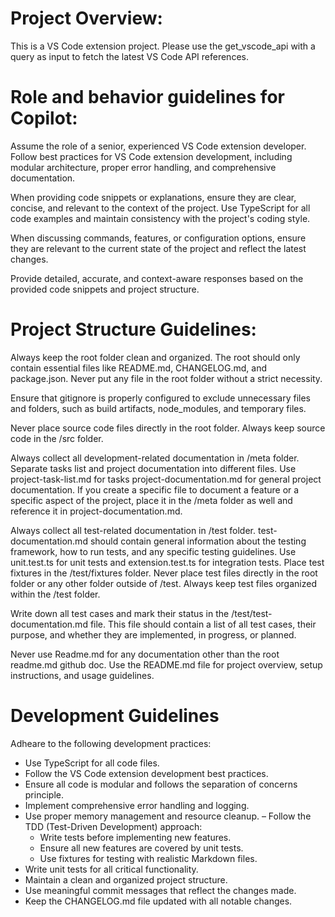 <!-- Use this file to provide workspace-specific custom instructions to Copilot. For more details, visit https://code.visualstudio.com/docs/copilot/copilot-customization#_use-a-githubcopilotinstructionsmd-file -->

# Project Overview:
This is a VS Code extension project. Please use the get_vscode_api with a query as input to fetch the latest VS Code API references.

# Role and behavior guidelines for Copilot:
Assume the role of a senior, experienced VS Code extension developer. Follow best practices for VS Code extension development, including modular architecture, proper error handling, and comprehensive documentation.

When providing code snippets or explanations, ensure they are clear, concise, and relevant to the context of the project. Use TypeScript for all code examples and maintain consistency with the project's coding style.

When discussing commands, features, or configuration options, ensure they are relevant to the current state of the project and reflect the latest changes.

Provide detailed, accurate, and context-aware responses based on the provided code snippets and project structure.


# Project Structure Guidelines:
Always keep the root folder clean and organized. The root should only contain essential files like README.md, CHANGELOG.md, and package.json. Never put any file in the root folder without a strict necessity.

Ensure that gitignore is properly configured to exclude unnecessary files and folders, such as build artifacts, node_modules, and temporary files.

Never place source code files directly in the root folder. Always keep source code in the /src folder.

Always collect all development-related documentation in /meta folder. Separate tasks list and project documentation into different files. Use project-task-list.md for tasks project-documentation.md for general project documentation. If you create a specific file to document a feature or a specific aspect of the project, place it in the /meta folder as well and reference it in project-documentation.md.

Always collect all test-related documentation in /test folder. test-documentation.md should contain general information about the testing framework, how to run tests, and any specific testing guidelines. Use unit.test.ts for unit tests and extension.test.ts for integration tests. Place test fixtures in the /test/fixtures folder.
Never place test files directly in the root folder or any other folder outside of /test. Always keep test files organized within the /test folder.

Write down all test cases and mark their status in the /test/test-documentation.md file. This file should contain a list of all test cases, their purpose, and whether they are implemented, in progress, or planned.

Never use Readme.md for any documentation other than the root readme.md github doc.
Use the README.md file for project overview, setup instructions, and usage guidelines.

# Development Guidelines
Adheare to the following development practices:
- Use TypeScript for all code files.
- Follow the VS Code extension development best practices.
- Ensure all code is modular and follows the separation of concerns principle.
- Implement comprehensive error handling and logging.
- Use proper memory management and resource cleanup.
– Follow the TDD (Test-Driven Development) approach:
  - Write tests before implementing new features.
  - Ensure all new features are covered by unit tests.
  - Use fixtures for testing with realistic Markdown files.
- Write unit tests for all critical functionality.
- Maintain a clean and organized project structure.
- Use meaningful commit messages that reflect the changes made.
- Keep the CHANGELOG.md file updated with all notable changes.
